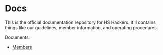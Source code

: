 # Docs

This is the official documentation repository for HS Hackers. It'll contains
things like our guidelines, member information, and operating procedures.

Documents:

* [Members](members.csv)
